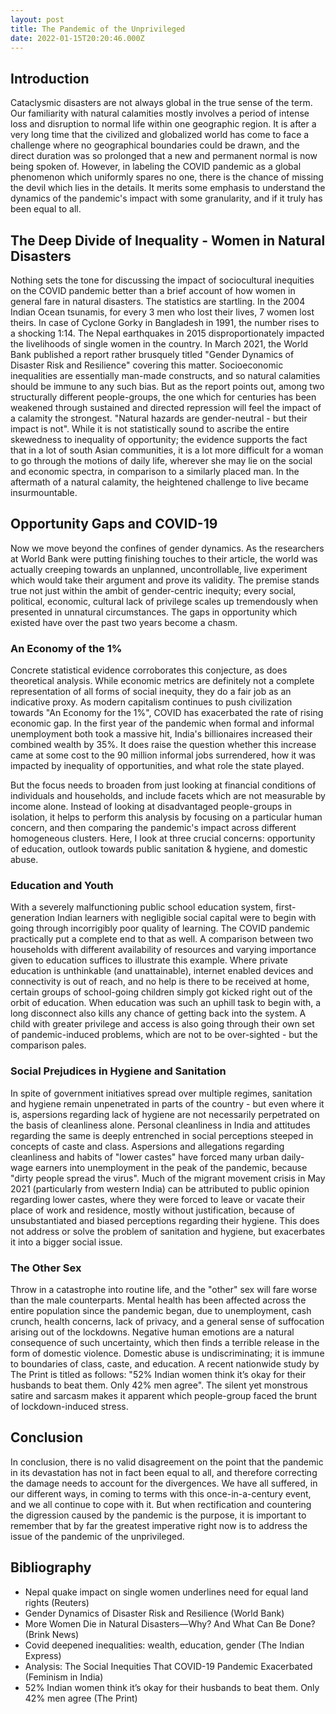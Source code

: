 ```yaml
---
layout: post
title: The Pandemic of the Unprivileged
date: 2022-01-15T20:20:46.000Z
---
```


## Introduction

Cataclysmic disasters are not always global in the true sense of the term. Our familiarity with natural calamities mostly involves a period of intense loss and disruption to normal life within one geographic region. It is after a very long time that the civilized and globalized world has come to face a challenge where no geographical boundaries could be drawn, and the direct duration was so prolonged that a new and permanent normal is now being spoken of. However, in labeling the COVID pandemic as a global phenomenon which uniformly spares no one, there is the chance of missing the devil which lies in the details. It merits some emphasis to understand the dynamics of the pandemic's impact with some granularity, and if it truly has been equal to all.

## The Deep Divide of Inequality - Women in Natural Disasters

Nothing sets the tone for discussing the impact of sociocultural inequities on the COVID pandemic better than a brief account of how women in general fare in natural disasters. The statistics are startling. In the 2004 Indian Ocean tsunamis, for every 3 men who lost their lives, 7 women lost theirs. In case of Cyclone Gorky in Bangladesh in 1991, the number rises to a shocking 1:14. The Nepal earthquakes in 2015 disproportionately impacted the livelihoods of single women in the country. In March 2021, the World Bank published a report rather brusquely titled "Gender Dynamics of Disaster Risk and Resilience" covering this matter. Socioeconomic inequalities are essentially man-made constructs, and so natural calamities should be immune to any such bias. But as the report points out, among two structurally different people-groups, the one which for centuries has been weakened through sustained and directed repression will feel the impact of a calamity the strongest. "Natural hazards are gender-neutral - but their impact is not". While it is not statistically sound to ascribe the entire skewedness to inequality of opportunity; the evidence supports the fact that in a lot of south Asian communities, it is a lot more difficult for a woman to go through the motions of daily life, wherever she may lie on the social and economic spectra, in comparison to a similarly placed man. In the aftermath of a natural calamity, the heightened challenge to live became insurmountable.

## Opportunity Gaps and COVID-19

Now we move beyond the confines of gender dynamics. As the researchers at World Bank were putting finishing touches to their article, the world was actually creeping towards an unplanned, uncontrollable, live experiment which would take their argument and prove its validity. The premise stands true not just within the ambit of gender-centric inequity; every social, political, economic, cultural lack of privilege scales up tremendously when presented in unnatural circumstances. The gaps in opportunity which existed have over the past two years become a chasm.

### An Economy of the 1%

Concrete statistical evidence corroborates this conjecture, as does theoretical analysis. While economic metrics are definitely not a complete representation of all forms of social inequity, they do a fair job as an indicative proxy. As modern capitalism continues to push civilization towards "An Economy for the 1%", COVID has exacerbated the rate of rising economic gap. In the first year of the pandemic when formal and informal unemployment both took a massive hit, India's billionaires increased their combined wealth by 35%. It does raise the question whether this increase came at some cost to the 90 million informal jobs surrendered, how it was impacted by inequality of opportunities, and what role the state played.

But the focus needs to broaden from just looking at financial conditions of individuals and households, and include facets which are not measurable by income alone. Instead of looking at disadvantaged people-groups in isolation, it helps to perform this analysis by focusing on a particular human concern, and then comparing the pandemic's impact across different homogeneous clusters. Here, I look at three crucial concerns: opportunity of education, outlook towards public sanitation & hygiene, and domestic abuse.

### Education and Youth

With a severely malfunctioning public school education system, first-generation Indian learners with negligible social capital were to begin with going through incorrigibly poor quality of learning. The COVID pandemic practically put a complete end to that as well. A comparison between two households with different availability of resources and varying importance given to education suffices to illustrate this example. Where private education is unthinkable (and unattainable), internet enabled devices and connectivity is out of reach, and no help is there to be received at home, certain groups of school-going children simply got kicked right out of the orbit of education. When education was such an uphill task to begin with, a long disconnect also kills any chance of getting back into the system. A child with greater privilege and access is also going through their own set of pandemic-induced problems, which are not to be over-sighted - but the comparison pales.

### Social Prejudices in Hygiene and Sanitation

In spite of government initiatives spread over multiple regimes, sanitation and hygiene remain unpenetrated in parts of the country - but even where it is, aspersions regarding lack of hygiene are not necessarily perpetrated on the basis of cleanliness alone. Personal cleanliness in India and attitudes regarding the same is deeply entrenched in social perceptions steeped in concepts of caste and class. Aspersions and allegations regarding cleanliness and habits of "lower castes" have forced many urban daily-wage earners into unemployment in the peak of the pandemic, because "dirty people spread the virus". Much of the migrant movement crisis in May 2021 (particularly from western India) can be attributed to public opinion regarding lower castes, where they were forced to leave or vacate their place of work and residence, mostly without justification, because of unsubstantiated and biased perceptions regarding their hygiene. This does not address or solve the problem of sanitation and hygiene, but exacerbates it into a bigger social issue.

### The Other Sex

Throw in a catastrophe into routine life, and the "other" sex will fare worse than the male counterparts. Mental health has been affected across the entire population since the pandemic began, due to unemployment, cash crunch, health concerns, lack of privacy, and a general sense of suffocation arising out of the lockdowns. Negative human emotions are a natural consequence of such uncertainty, which then finds a terrible release in the form of domestic violence. Domestic abuse is undiscriminating; it is immune to boundaries of class, caste, and education. A recent nationwide study by The Print is titled as follows: "52% Indian women think it’s okay for their husbands to beat them. Only 42% men agree". The silent yet monstrous satire and sarcasm makes it apparent which people-group faced the brunt of lockdown-induced stress.

## Conclusion

In conclusion, there is no valid disagreement on the point that the pandemic in its devastation has not in fact been equal to all, and therefore correcting the damage needs to account for the divergences. We have all suffered, in our different ways, in coming to terms with this once-in-a-century event, and we all continue to cope with it. But when rectification and countering the digression caused by the pandemic is the purpose, it is important to remember that by far the greatest imperative right now is to address the issue of the pandemic of the unprivileged.


## Bibliography

- Nepal quake impact on single women underlines need for equal land rights (Reuters)
- Gender Dynamics of Disaster Risk and Resilience (World Bank)
- More Women Die in Natural Disasters—Why? And What Can Be Done? (Brink News)
- Covid deepened inequalities: wealth, education, gender (The Indian Express)
- Analysis: The Social Inequities That COVID-19 Pandemic Exacerbated (Feminism in India)
- 52% Indian women think it’s okay for their husbands to beat them. Only 42% men agree (The Print)

